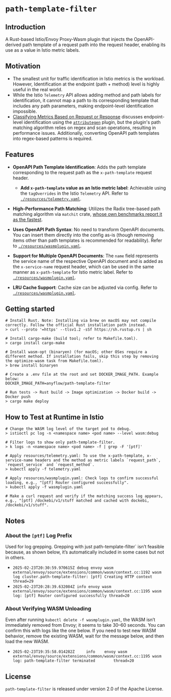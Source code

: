 # `path-template-filter`

## Introduction

A Rust-based Istio/Envoy Proxy-Wasm plugin that injects the OpenAPI-derived path template of a request path into the request header, enabling its use as a value in Istio metric labels.

## Motivation

- The smallest unit for traffic identification in Istio metrics is the workload. However, Identification at the endpoint (path + method) level is highly useful in the real world.
- While the Istio `Telemetry` API allows adding method and path labels for identification, it cannot map a path to its corresponding template that includes any path parameters, making endpoint-level identification impossible.
- [Classifying Metrics Based on Request or Response](https://istio.io/latest/docs/tasks/observability/metrics/classify-metrics/) discusses endpoint-level identification using the [`attributegen`](https://github.com/istio-ecosystem/wasm-extensions/tree/master/extensions/attributegen) plugin, but the plugin's path matching algorithm relies on regex and scan operations, resulting in performance issues. Additionally, converting OpenAPI path templates into regex-based patterns is required.

## Features

- **OpenAPI Path Template Identification**: Adds the path template corresponding to the request path as the `x-path-template` request header.
  - **Add `x-path-template` value as an Istio metric label**: Achievable using the `tagOverrides` in the Istio `Telemetry` API. Refer to [`./resources/telemetry.yaml`](./resources/telemetry.yaml).
- **High-Performance Path Matching**: Utilizes the Radix tree-based path matching algorithm via `matchit` crate, [whose own benchmarks report it as the fastest](https://github.com/ibraheemdev/matchit?tab=readme-ov-file#benchmarks).
- **Uses OpenAPI Path Syntax**: No need to transform OpenAPI documents. You can insert them directly into the config as-is (though removing items other than path templates is recommended for readability). Refer to [`./resources/wasmplugin.yaml`](./resources/wasmplugin.yaml).
- **Support for Multiple OpenAPI Documents**: The `name` field represents the service name of the respective OpenAPI document and is added as the `x-service-name` request header, which can be used in the same manner as `x-path-template` for Istio metric label. Refer to [`./resources/wasmplugin.yaml`](./resources/wasmplugin.yaml).

- **LRU Cache Support**: Cache size can be adjusted via config. Refer to [`./resources/wasmplugin.yaml`](./resources/wasmplugin.yaml).

## Getting started

```shell
# Install Rust. Note: Installing via brew on macOS may not compile correctly. Follow the official Rust installation path instead.
> curl --proto '=https' --tlsv1.2 -sSf https://sh.rustup.rs | sh

# Install cargo-make (build tool; refer to Makefile.toml).
> cargo install cargo-make

# Install wasm-opt (binaryen) (for macOS; other OSes require a different method. If installation fails, skip this step by removing the optimize-wasm task from Makefile.toml).
> brew install binaryen

# Create a .env file at the root and set DOCKER_IMAGE_PATH. Example below:
DOCKER_IMAGE_PATH=anyflow/path-template-filter

# Run tests -> Rust build -> Image optimization -> Docker build -> Docker push
> cargo make deploy
```

## How to Test at Runtime in Istio

```shell
# Change the WASM log level of the target pod to debug.
> istioctl pc log -n <namespace name> <pod name> --level wasm:debug

# Filter logs to show only path-template-filter.
> k logs -n <namespace name> <pod name> -f | grep -F '[ptf]'

# Apply resources/telemetry.yaml: To use the x-path-template, x-service-name headers and the method as metric labels `request_path`, `request_service` and `request_method`.
> kubectl apply -f telemetry.yaml

# Apply resources/wasmplugin.yaml: Check logs to confirm successful loading, e.g., "[ptf] Router configured successfully".
> kubectl apply -f wasmplugin.yaml

# Make a curl request and verify if the matching success log appears, e.g., "[ptf] /dockebi/v1/stuff matched and cached with dockebi, /dockebi/v1/stuff".
```

## Notes

### About the `[ptf]` Log Prefix

Used for log grepping. Grepping with just path-template-filter` isn’t feasible because, as shown below, it’s automatically included in some cases but not in others.

- `2025-02-23T20:30:59.970615Z debug envoy wasm external/envoy/source/extensions/common/wasm/context.cc:1192 wasm log cluster.path-template-filter: [ptf] Creating HTTP context thread=29`
- `2025-02-23T20:28:39.632084Z info envoy wasm external/envoy/source/extensions/common/wasm/context.cc:1195 wasm log: [ptf] Router configured successfully thread=20`

### About Verifying WASM Unloading

Even after running `kubectl delete -f wasmplugin.yaml`, the WASM isn’t immediately removed from Envoy; it seems to take 30–60 seconds. You can confirm this with logs like the one below. If you need to test new WASM behavior, remove the existing WASM, wait for the message below, and then load the new WASM.

- `2025-02-23T19:35:58.014282Z     info    envoy wasm external/envoy/source/extensions/common/wasm/context.cc:1195 wasm log: path-template-filter terminated        thread=20`

## License

`path-template-filter` is released under version 2.0 of the Apache License.
